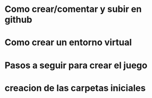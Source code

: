 
# Como crear/comentar y subir en github
<!-- 
1_echo "# ajedrez-2024-fedepaljumbo294" >> README.md ---Crea un archivo README.md
2_git init ---Inicializa un nuevo repositorio Git en el directorio actual
3_git add README.md ---Aquí estás añadiendo README.md para que sea incluido en el próximo commit
4_git add . ---aca estas añadiendo todo en el proximo commit
5_git commit -m "cambios realizados" ---aca creas un commit mencionando los cambios que hiciste
6_git branch -M main ---Cambia el nombre de la rama actual a main
7_git remote add origin git@github.com:um-computacion-tm/ajedrez-2024-fedepaljumbo294.git ---establece la conexión entre tu repositorio local y el repositorio remoto en GitHub
8_git push -u origin main ---Sube los commits de tu repositorio local a la rama main en el repositorio remoto llamado origin.
-->

# Como crear un entorno virtual
<!-- 
python3 -m venv venv ---Creamos el entorno virtual
source venv/bin/activate ---Activamos el entorno virtual
-->




# Pasos a seguir para crear el juego
<!--
Primero: Clases de las piezas en archivo.py diferentes y despues la estructura del tablero en board.py.
Segundo: Una vez terminado seguire con la lógica del juego en chess.py.
Tercero: Terminado la lógica del juego ya puedes trabajar en la interfaz de usuario en main.py
Cuarto: Por ultimo necesito utilizar Docker para ejecutar mi juego: 
1.Crea un Dockerfile: Creo Dockerfile en la raíz de tu proyecto para configurar el entorno de Docker.
2.Construye la imagen: Ejecutar "docker build -t AJEDREZ ." en la terminal para construir la imagen de Docker basada en tu Dockerfile.
3.Ejecuta el contenedor: Ejecuar "docker run -it AJEDREZ" para ejecutar el juego dentro de un contenedor Docker.
-->

# creacion de las carpetas iniciales
<!-- 
Cree las carpetas iniciales (board.py, chess.py y piece.py)
-->
